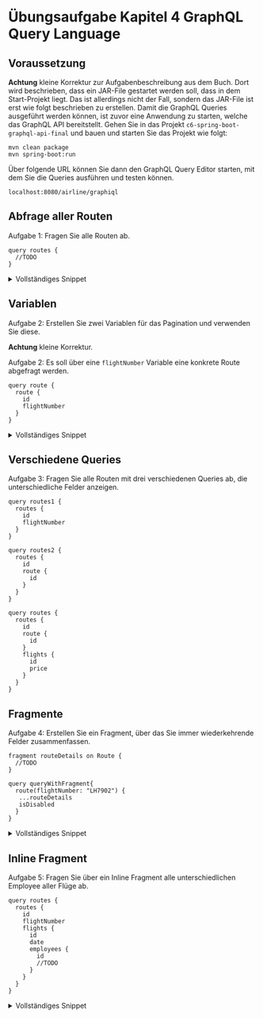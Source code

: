 # Übungsaufgabe Kapitel 4 GraphQL Query Language 

## Voraussetzung 
**Achtung** kleine Korrektur zur Aufgabenbeschreibung aus dem Buch. Dort wird beschrieben, dass ein JAR-File gestartet werden soll, 
dass in dem Start-Projekt liegt. Das ist allerdings nicht der Fall, sondern das JAR-File ist erst wie folgt beschrieben zu erstellen. 
Damit die GraphQL Queries ausgeführt werden können, ist zuvor eine Anwendung zu starten, welche das GraphQL API bereitstellt. 
Gehen Sie in das Projekt ``c6-spring-boot-graphql-api-final`` und bauen und starten Sie das Projekt wie folgt: 

```
mvn clean package 
mvn spring-boot:run
```
Über folgende URL können Sie dann den GraphQL Query Editor starten, mit dem Sie die Queries ausführen und testen können. 

```
localhost:8080/airline/graphiql 
```

## Abfrage aller Routen 
Aufgabe 1: Fragen Sie alle Routen ab.

```
query routes {
  //TODO
}
```

<details>
	<summary>Vollständiges Snippet</summary>
	
```
query routes {
  routes {
    id
  }
}
```
</details>

## Variablen  
Aufgabe 2: Erstellen Sie zwei Variablen für das Pagination und verwenden Sie diese. 

**Achtung** kleine Korrektur. 

Aufgabe 2: Es soll über eine ``flightNumber`` Variable eine konkrete Route abgefragt werden. 

```
query route {
  route {
    id
    flightNumber
  }
}
```

<details>
	<summary>Vollständiges Snippet</summary>
	
```
query route {
  route(flightNumber: "LH7902") {
    id
    flightNumber
  }
}
```
</details>

## Verschiedene Queries  
Aufgabe 3: Fragen Sie alle Routen mit drei verschiedenen Queries ab, die unterschiedliche Felder anzeigen.


```
query routes1 {
  routes {
    id
    flightNumber
  }
}
```

```
query routes2 {
  routes {
    id
    route {
      id
    }
  }
}
```

```
query routes {
  routes {
    id
    route {
      id
    }
    flights {
      id
      price
    }
  }
}

```

## Fragmente  
Aufgabe 4: Erstellen Sie ein Fragment, über das Sie immer wiederkehrende Felder zusammenfassen. 

```
fragment routeDetails on Route {
  //TODO
}

query queryWithFragment{
  route(flightNumber: "LH7902") {
   ...routeDetails
   isDisabled
  }
}
```

<details>
	<summary>Vollständiges Snippet</summary>
	
```
fragment routeDetails on Route {
  id
  flightNumber
}

query queryWithFragment{
  route(flightNumber: "LH7902") {
   ...routeDetails
   isDisabled
  }
}
```
</details>

## Inline Fragment 
Aufgabe 5: Fragen Sie über ein Inline Fragment alle unterschiedlichen Employee aller Flüge ab.

```
query routes {
  routes {
    id
    flightNumber
    flights {
      id
      date
      employees {
        id
        //TODO
      }
    }
  }
}
```

<details>
	<summary>Vollständiges Snippet</summary>
	
```
query routes {
  routes {
    id
    flightNumber
    flights {
      id
      date
      employees {
        id
        ... on Attendant {
          rank
        }
        ... on Pilot {
          certificateNumber
        }
      }
    }
  }
}
```
</details>
